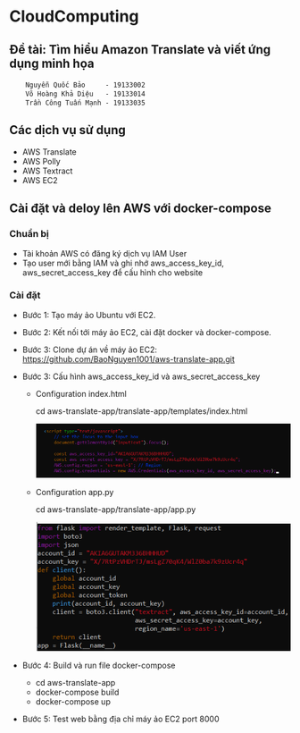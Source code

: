 # CloudComputing

## Đề tài: Tìm hiểu Amazon Translate và viết ứng dụng minh họa

        Nguyễn Quốc Bảo     - 19133002
        Võ Hoàng Khả Diệu   - 19133014
        Trần Công Tuấn Mạnh - 19133035

## Các dịch vụ sử dụng

- AWS Translate
- AWS Polly
- AWS Textract
- AWS EC2

## Cài đặt và deloy lên AWS với docker-compose

### Chuẩn bị

- Tài khoản AWS có đăng ký dịch vụ IAM User
- Tạo user mới bằng IAM và ghi nhớ aws_access_key_id, aws_secret_access_key để cấu hình cho website

### Cài đặt

- Bước 1: Tạo máy ảo Ubuntu với EC2.

- Bước 2: Kết nối tới máy ảo EC2, cài đặt docker và docker-compose.

- Bước 3: Clone dự án về máy ảo EC2: https://github.com/BaoNguyen1001/aws-translate-app.git

- Bước 3: Cấu hình aws_access_key_id và aws_secret_access_key

  - Configuration index.html
    
    cd aws-translate-app/translate-app/templates/index.html

    ![](aws-translate-app/translate-app/assets/config_index.png)

  - Configuration app.py

    cd aws-translate-app/translate-app/app.py

    ![](aws-translate-app/translate-app/assets/config_app.png)

- Bước 4: Build và run file docker-compose
  + cd aws-translate-app
  + docker-compose build
  + docker-compose up

- Bước 5: Test web bằng địa chỉ máy ảo EC2 port 8000
